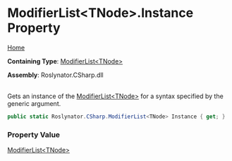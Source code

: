 # ModifierList\<TNode>\.Instance Property

[Home](../../../../README.md)

**Containing Type**: [ModifierList\<TNode>](../README.md)

**Assembly**: Roslynator\.CSharp\.dll

\
Gets an instance of the [ModifierList\<TNode>](../README.md) for a syntax specified by the generic argument\.

```csharp
public static Roslynator.CSharp.ModifierList<TNode> Instance { get; }
```

### Property Value

[ModifierList\<TNode>](../README.md)

